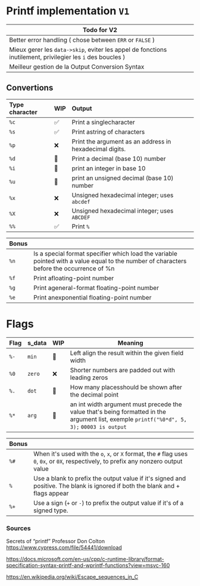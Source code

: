 # Printf implementation `V1`

| Todo for V2 |
|-|
| Better error handling ( chose between `ERR` or `FALSE` )|
| Mieux gerer les `data->skip`, eviter les appel de fonctions inutilement, privilegier les `i` des boucles )|
| Meilleur gestion de la Output Conversion Syntax|

## Convertions

| Type character | WIP | Output |
|:-|:-|:-|
| `%c` | ✅ | Print a singlecharacter |
| `%s` | ✅ | Print astring of characters |
| `%p` | ❌ | Print the argument as an address in hexadecimal digits. |
| `%d` | 🔧 | Print a decimal (base 10) number |
| `%i` | 🔧 | print an integer in base 10 |
| `%u` | 🔧 | print an unsigned decimal (base 10) number |
| `%x` | ❌ | Unsigned hexadecimal integer; uses `abcdef` |
| `%X` | ❌ | Unsigned hexadecimal integer; uses `ABCDEF` |
| `%%` | ✅ | Print `%` |

| **Bonus** |  |
|-|:-|
| `%n` | Is a special format specifier which load the variable pointed with a value equal to the number of characters before the occurrence of %n|
| `%f` | Print afloating-point number |
| `%g` | Print ageneral-format floating-point number |
| `%e` | Print anexponential floating-point number |

# Flags

| Flag | s_data | WIP | Meaning |
|-|:-|:-|-|
| `%-` | `min`  | 🔧 | Left align the result within the given field width |
| `%0` | `zero` | ❌ | Shorter numbers are padded out with leading zeros |
| `%.` | `dot` | 🔧 | How many placesshould be shown after the decimal point |
| `%*` | `arg`  | 🔧 | an int width argument must precede the value that's being formatted in the argument list, exemple `printf("%0*d", 5, 3);` `00003 is output` |

| **Bonus** |  |
| ------------- |:-------------|
| `%#` | When it's used with the `o`, `x`, or `X` format, the `#` flag uses `0`, `0x`, or `0X`, respectively, to prefix any nonzero output value |
| `% ` | Use a blank to prefix the output value if it's signed and positive. The blank is ignored if both the blank and + flags appear |
| `%+` | Use a sign (`+` or `-`) to prefix the output value if it's of a signed type. |

### Sources

Secrets of “printf” Professor Don Colton
  https://www.cypress.com/file/54441/download

https://docs.microsoft.com/en-us/cpp/c-runtime-library/format-specification-syntax-printf-and-wprintf-functions?view=msvc-160

https://en.wikipedia.org/wiki/Escape_sequences_in_C
